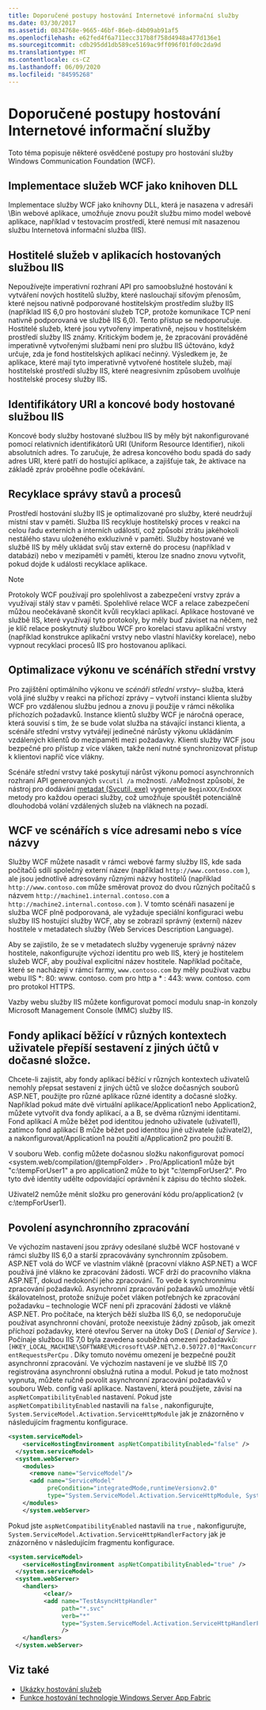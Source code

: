 ```yaml
---
title: Doporučené postupy hostování Internetové informační služby
ms.date: 03/30/2017
ms.assetid: 0834768e-9665-46bf-86eb-d4b09ab91af5
ms.openlocfilehash: e62fed4f6a711ecc317b8f758d4948a477d136e1
ms.sourcegitcommit: cdb295dd1db589ce5169ac9ff096f01fd0c2da9d
ms.translationtype: MT
ms.contentlocale: cs-CZ
ms.lasthandoff: 06/09/2020
ms.locfileid: "84595268"
---
```

# <a name="internet-information-services-hosting-best-practices"></a>Doporučené postupy hostování Internetové informační služby
Toto téma popisuje některé osvědčené postupy pro hostování služby Windows Communication Foundation (WCF).  
  
## <a name="implementing-wcf-services-as-dlls"></a>Implementace služeb WCF jako knihoven DLL  
 Implementace služby WCF jako knihovny DLL, která je nasazena v adresáři \Bin webové aplikace, umožňuje znovu použít službu mimo model webové aplikace, například v testovacím prostředí, které nemusí mít nasazenou službu Internetová informační služba (IIS).  
  
## <a name="service-hosts-in-iis-hosted-applications"></a>Hostitelé služeb v aplikacích hostovaných službou IIS  
 Nepoužívejte imperativní rozhraní API pro samoobslužné hostování k vytváření nových hostitelů služby, které naslouchají síťovým přenosům, které nejsou nativně podporované hostitelským prostředím služby IIS (například IIS 6,0 pro hostování služeb TCP, protože komunikace TCP není nativně podporovaná ve službě IIS 6,0). Tento přístup se nedoporučuje. Hostitelé služeb, které jsou vytvořeny imperativně, nejsou v hostitelském prostředí služby IIS známy. Kritickým bodem je, že zpracování prováděné imperativně vytvořenými službami není pro službu IIS účtováno, když určuje, zda je fond hostitelských aplikací nečinný. Výsledkem je, že aplikace, které mají tyto imperativně vytvořené hostitele služeb, mají hostitelské prostředí služby IIS, které neagresivním způsobem uvolňuje hostitelské procesy služby IIS.  
  
## <a name="uris-and-iis-hosted-endpoints"></a>Identifikátory URI a koncové body hostované službou IIS  
 Koncové body služby hostované službou IIS by měly být nakonfigurované pomocí relativních identifikátorů URI (Uniform Resource Identifier), nikoli absolutních adres. To zaručuje, že adresa koncového bodu spadá do sady adres URI, které patří do hostující aplikace, a zajišťuje tak, že aktivace na základě zpráv proběhne podle očekávání.  
  
## <a name="state-management-and-process-recycling"></a>Recyklace správy stavů a procesů  
 Prostředí hostování služby IIS je optimalizované pro služby, které neudržují místní stav v paměti. Služba IIS recykluje hostitelský proces v reakci na celou řadu externích a interních událostí, což způsobí ztrátu jakéhokoli nestálého stavu uloženého exkluzivně v paměti. Služby hostované ve službě IIS by měly ukládat svůj stav externě do procesu (například v databázi) nebo v mezipaměti v paměti, kterou lze snadno znovu vytvořit, pokud dojde k události recyklace aplikace.  
  
> [!NOTE]
> Protokoly WCF používají pro spolehlivost a zabezpečení vrstvy zpráv a využívají stálý stav v paměti. Spolehlivé relace WCF a relace zabezpečení můžou neočekávaně skončit kvůli recyklaci aplikací. Aplikace hostované ve službě IIS, které využívají tyto protokoly, by měly buď záviset na něčem, než je klíč relace poskytnutý službou WCF pro korelaci stavu aplikační vrstvy (například konstrukce aplikační vrstvy nebo vlastní hlavičky korelace), nebo vypnout recyklaci procesů IIS pro hostovanou aplikaci.  
  
## <a name="optimizing-performance-in-middle-tier-scenarios"></a>Optimalizace výkonu ve scénářích střední vrstvy  
 Pro zajištění optimálního výkonu ve *scénáři střední vrstvy*– služba, která volá jiné služby v reakci na příchozí zprávy – vytvoří instanci klienta služby WCF pro vzdálenou službu jednou a znovu ji použije v rámci několika příchozích požadavků. Instance klientů služby WCF je náročná operace, která souvisí s tím, že se bude volat služba na stávající instanci klienta, a scénáře střední vrstvy vytvářejí jedinečné nárůsty výkonu ukládáním vzdálených klientů do mezipaměti mezi požadavky. Klienti služby WCF jsou bezpečné pro přístup z více vláken, takže není nutné synchronizovat přístup k klientovi napříč více vlákny.  
  
 Scénáře střední vrstvy také poskytují nárůst výkonu pomocí asynchronních rozhraní API generovaných `svcutil /a` možností. `/a`Možnost způsobí, že nástroj pro dodávání [metadat (Svcutil. exe)](../servicemodel-metadata-utility-tool-svcutil-exe.md) vygeneruje `BeginXXX/EndXXX` metody pro každou operaci služby, což umožňuje spouštět potenciálně dlouhodobá volání vzdálených služeb na vláknech na pozadí.  
  
## <a name="wcf-in-multi-homed-or-multi-named-scenarios"></a>WCF ve scénářích s více adresami nebo s více názvy  
 Služby WCF můžete nasadit v rámci webové farmy služby IIS, kde sada počítačů sdílí společný externí název (například `http://www.contoso.com` ), ale jsou jednotlivě adresovány různými názvy hostitelů (například `http://www.contoso.com` může směrovat provoz do dvou různých počítačů s názvem `http://machine1.internal.contoso.com` a `http://machine2.internal.contoso.com` ). V tomto scénáři nasazení je služba WCF plně podporovaná, ale vyžaduje speciální konfiguraci webu služby IIS hostující služby WCF, aby se zobrazil správný (externí) název hostitele v metadatech služby (Web Services Description Language).  
  
 Aby se zajistilo, že se v metadatech služby vygeneruje správný název hostitele, nakonfigurujte výchozí identitu pro web IIS, který je hostitelem služeb WCF, aby používal explicitní název hostitele. Například počítače, které se nacházejí v rámci farmy, `www.contoso.com` by měly používat vazbu webu IIS *: 80: www. contoso. com pro http a \* : 443: www. contoso. com pro protokol HTTPS.  
  
 Vazby webu služby IIS můžete konfigurovat pomocí modulu snap-in konzoly Microsoft Management Console (MMC) služby IIS.  
  
## <a name="application-pools-running-in-different-user-contexts-overwrite-assemblies-from-other-accounts-in-the-temporary-folder"></a>Fondy aplikací běžící v různých kontextech uživatele přepíší sestavení z jiných účtů v dočasné složce.  
 Chcete-li zajistit, aby fondy aplikací běžící v různých kontextech uživatelů nemohly přepsat sestavení z jiných účtů ve složce dočasných souborů ASP.NET, použijte pro různé aplikace různé identity a dočasné složky. Například pokud máte dvě virtuální aplikace/Application1 nebo Application2, můžete vytvořit dva fondy aplikací, a a B, se dvěma různými identitami. Fond aplikací A může běžet pod identitou jednoho uživatele (uživatel1), zatímco fond aplikací B může běžet pod identitou jiné uživatele (uživatel2), a nakonfigurovat/Application1 na použití a/Application2 pro použití B.  
  
 V souboru Web. config můžete dočasnou složku nakonfigurovat pomocí \<system.web/compilation/@tempFolder> . Pro/Application1 může být "c:\tempForUser1" a pro application2 může to být "c:\tempForUser2". Pro tyto dvě identity udělte odpovídající oprávnění k zápisu do těchto složek.  
  
 Uživatel2 nemůže měnit složku pro generování kódu pro/application2 (v c:\tempForUser1).  
  
## <a name="enabling-asynchronous-processing"></a>Povolení asynchronního zpracování  
 Ve výchozím nastavení jsou zprávy odesílané službě WCF hostované v rámci služby IIS 6,0 a starší zpracovávány synchronním způsobem. ASP.NET volá do WCF ve vlastním vlákně (pracovní vlákno ASP.NET) a WCF používá jiné vlákno ke zpracování žádosti. WCF drží do pracovního vlákna ASP.NET, dokud nedokončí jeho zpracování. To vede k synchronnímu zpracování požadavků. Asynchronní zpracování požadavků umožňuje větší škálovatelnost, protože snižuje počet vláken potřebných ke zpracování požadavku – technologie WCF není při zpracování žádosti ve vlákně ASP.NET. Pro počítače, na kterých běží služba IIS 6,0, se nedoporučuje používat asynchronní chování, protože neexistuje žádný způsob, jak omezit příchozí požadavky, které otevřou Server na útoky DoS ( *Denial of Service* ). Počínaje službou IIS 7,0 byla zavedena souběžná omezení požadavků: `[HKEY_LOCAL_MACHINE\SOFTWARE\Microsoft\ASP.NET\2.0.50727.0]"MaxConcurrentRequestsPerCpu` . Díky tomuto novému omezení je bezpečné použít asynchronní zpracování.  Ve výchozím nastavení je ve službě IIS 7,0 registrována asynchronní obslužná rutina a modul. Pokud je tato možnost vypnuta, můžete ručně povolit asynchronní zpracování požadavků v souboru Web. config vaší aplikace. Nastavení, která použijete, závisí na `aspNetCompatibilityEnabled` nastavení. Pokud jste `aspNetCompatibilityEnabled` nastavili na `false` , nakonfigurujte, `System.ServiceModel.Activation.ServiceHttpModule` jak je znázorněno v následujícím fragmentu konfigurace.  
  
```xml  
<system.serviceModel>  
    <serviceHostingEnvironment aspNetCompatibilityEnabled="false" />
  </system.serviceModel>  
  <system.webServer>  
    <modules>  
      <remove name="ServiceModel"/>  
      <add name="ServiceModel"
           preCondition="integratedMode,runtimeVersionv2.0"
           type="System.ServiceModel.Activation.ServiceHttpModule, System.ServiceModel,Version=3.0.0.0, Culture=neutral, PublicKeyToken=b77a5c561934e089"/>  
    </modules>  
    </system.webServer>  
```  
  
 Pokud jste `aspNetCompatibilityEnabled` nastavili na `true` , nakonfigurujte, `System.ServiceModel.Activation.ServiceHttpHandlerFactory` jak je znázorněno v následujícím fragmentu konfigurace.  
  
```xml  
<system.serviceModel>  
    <serviceHostingEnvironment aspNetCompatibilityEnabled="true" />
  </system.serviceModel>  
  <system.webServer>  
    <handlers>  
          <clear/>  
          <add name="TestAsyncHttpHandler"
               path="*.svc"
               verb="*"
               type="System.ServiceModel.Activation.ServiceHttpHandlerFactory, System.ServiceModel, Version=3.0.0.0, Culture=neutral, PublicKeyToken=b77a5c561934e089"
               />  
    </handlers>
  </system.webServer>  
```  
  
## <a name="see-also"></a>Viz také

- [Ukázky hostování služeb](../samples/hosting.md)
- [Funkce hostování technologie Windows Server App Fabric](https://docs.microsoft.com/previous-versions/appfabric/ee677189(v=azure.10))
